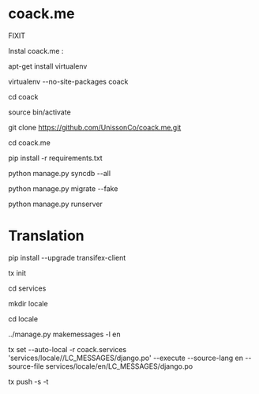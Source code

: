 coack.me
========
FIXIT

Instal coack.me :

apt-get install virtualenv

virtualenv --no-site-packages coack

cd coack

source bin/activate

git clone https://github.com/UnissonCo/coack.me.git

cd coack.me

pip install -r requirements.txt

python manage.py syncdb --all

python manage.py migrate --fake

python manage.py runserver


Translation
========

pip install --upgrade transifex-client

tx init

cd services

mkdir locale

cd locale

../manage.py makemessages -l en

tx set --auto-local -r coack.services 'services/locale/<lang>/LC_MESSAGES/django.po' --execute --source-lang en --source-file services/locale/en/LC_MESSAGES/django.po

tx push -s -t
